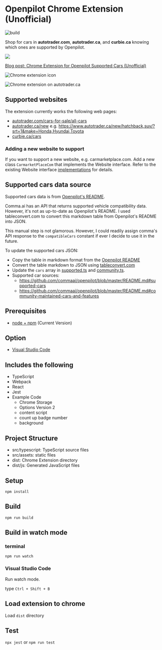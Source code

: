 # Openpilot Chrome Extension (Unofficial)

![build](https://github.com/ardydedase/openpilot-chrome-extension/workflows/build/badge.svg)

Shop for cars in <b>autotrader.com</b>, <b>autotrader.ca</b>, and <b>curbie.ca</b> knowing which ones are supported by Openpilot.

<a href="https://chrome.google.com/webstore/detail/openpilot-supported-cars/kcpamfgakhobnodajoddnakkbknmclgp" target="_blank"><img src="https://developer-chrome-com.imgix.net/image/BrQidfK9jaQyIHwdw91aVpkPiib2/RQMv2HZ0v6NKfFn7XCeU.png?auto=format&w=228"/></a>

[Blog post: Chrome Extension for Openpilot Supported Cars (Unofficial)](https://blog.ardy.me/chrome-extension-for-openpilot-supported-cars-unofficial-fa2fa2f179d)


![Chrome extension icon](https://cdn-images-1.medium.com/max/800/1*z3Jq465cV41L60F7njTBaw.png)

![Chrome extension on autotrader.ca](https://cdn-images-1.medium.com/max/800/1*AhQXp9LBa6G_44v42lB-xg.png)

## Supported websites
The extension currently works the following web pages: 
* [autotrader.com/cars-for-sale/all-cars](https://www.autotrader.com/cars-for-sale/all-cars)
* [autotrader.ca/new](https://www.autotrader.ca/new) e.g. https://www.autotrader.ca/new/hatchback,suv/?srt=1&make=Honda,Hyundai,Toyota
* [curbie.ca/cars](https://curbie.ca/cars)

### Adding a new website to support

If you want to support a new website, e.g. carmarketplace.com. Add a new class `CarmarketPlaceCom` that implements the Website interface. Refer to the existing Website interface [implementations](src/websites/) for details.

## Supported cars data source

Supported cars data is from [Openpilot's README](https://github.com/commaai/openpilot/blob/master/README.md#supported-cars).

Comma.ai has an API that returns supported vehicle compatibility data. However, it's not as up-to-date as Openpilot's README. I used tableconvert.com to convert this markdown table from Openpilot's README into JSON.

This manual step is not glamorous. However, I could readily assign comma's API response to the `compatibleCars` constant if ever I decide to use it in the future.

To update the supported cars JSON:
- Copy the table in markdown format from the [Openpilot README](https://github.com/commaai/openpilot/blob/master/README.md) 
- Convert the table markdown to JSON using [tableconvert.com](https://tableconvert.com/)
- Update the `cars` array in [supported.ts](src/compatible_cars/supported.ts) and [community.ts](src/compatible_cars/community.ts).
- Supported car sources: 
    - https://github.com/commaai/openpilot/blob/master/README.md#supported-cars
    - https://github.com/commaai/openpilot/blob/master/README.md#community-maintained-cars-and-features

## Prerequisites

* [node + npm](https://nodejs.org/) (Current Version)

## Option

* [Visual Studio Code](https://code.visualstudio.com/)

## Includes the following

* TypeScript
* Webpack
* React
* Jest
* Example Code
    * Chrome Storage
    * Options Version 2
    * content script
    * count up badge number
    * background

## Project Structure

* src/typescript: TypeScript source files
* src/assets: static files
* dist: Chrome Extension directory
* dist/js: Generated JavaScript files

## Setup

```
npm install
```

## Build

```
npm run build
```

## Build in watch mode

### terminal

```
npm run watch   
```

### Visual Studio Code

Run watch mode.

type `Ctrl + Shift + B`

## Load extension to chrome

Load `dist` directory

## Test
`npx jest` or `npm run test`

